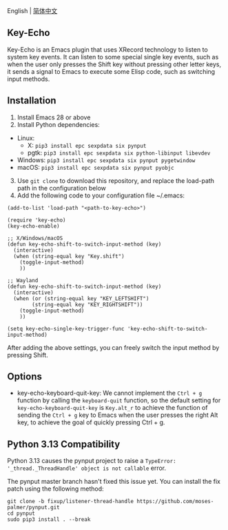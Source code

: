 English | [简体中文](./README.zh-CN.md)

## Key-Echo
Key-Echo is an Emacs plugin that uses XRecord technology to listen to system key events. It can listen to some special single key events, such as when the user only presses the Shift key without pressing other letter keys, it sends a signal to Emacs to execute some Elisp code, such as switching input methods.

## Installation
1. Install Emacs 28 or above
2. Install Python dependencies:
 - Linux:
   - X: `pip3 install epc sexpdata six pynput`
   - pgtk: `pip3 install epc sexpdata six python-libinput libevdev`
 - Windows: `pip3 install epc sexpdata six pynput pygetwindow`
 - macOS: `pip3 install epc sexpdata six pynput pyobjc`
3. Use `git clone` to download this repository, and replace the load-path path in the configuration below
4. Add the following code to your configuration file ~/.emacs:

```elisp
(add-to-list 'load-path "<path-to-key-echo>")

(require 'key-echo)
(key-echo-enable)

;; X/Windows/macOS
(defun key-echo-shift-to-switch-input-method (key)
  (interactive)
  (when (string-equal key "Key.shift")
    (toggle-input-method)
    ))

;; Wayland
(defun key-echo-shift-to-switch-input-method (key)
  (interactive)
  (when (or (string-equal key "KEY_LEFTSHIFT")
	    (string-equal key "KEY_RIGHTSHIFT"))
    (toggle-input-method)
    ))

(setq key-echo-single-key-trigger-func 'key-echo-shift-to-switch-input-method)
```

After adding the above settings, you can freely switch the input method by pressing Shift.

## Options
* key-echo-keyboard-quit-key: We cannot implement the `Ctrl + g` function by calling the `keyboard-quit` function, so the default setting for `key-echo-keyboard-quit-key` is `Key.alt_r` to achieve the function of sending the `Ctrl + g` key to Emacs when the user presses the right Alt key, to achieve the goal of quickly pressing Ctrl + g.

## Python 3.13 Compatibility
Python 3.13 causes the pynput project to raise a ```TypeError: '_thread._ThreadHandle' object is not callable``` error.

The pynput master branch hasn't fixed this issue yet. You can install the fix patch using the following method:

```
git clone -b fixup/listener-thread-handle https://github.com/moses-palmer/pynput.git
cd pynput
sudo pip3 install . --break
```